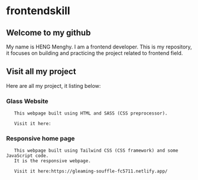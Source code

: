 # frontendskill

## Welcome to my github
   My name is HENG Menghy. I am a frontend developer.
   This is my repository, it focuses on building and practicing the project related to frontend field.

## Visit all my project
   Here are all my project, it listing below:
   
   ### Glass Website
       This webpage built using HTML and SASS (CSS preprocessor).
       
       Visit it here: 

   
   ### Responsive home page
       This webpage built using Tailwind CSS (CSS framework) and some JavaScript code.
       It is the responsive webpage.
       
       Visit it here:https://gleaming-souffle-fc5711.netlify.app/
